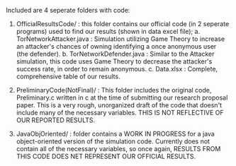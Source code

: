Included are 4 seperate folders with code:

1. OfficialResultsCode/ : this folder contains our official code (in 2 seperate programs) used to find our results (shown in data excel file);
a. TorNetworkAttacker.java : Simulation utilizing Game Theory to increase an attacker's chances of owning identifying a once anonymous user (the defender).
b. TorNetworkDefender.java : Similar to the Attacker simulation, this code uses Game Theory to decrease the attacker's success rate, in order to remain anonymous.
c. Data.xlsx : Complete, comprehensive table of our results.

2. PreliminaryCode(NotFinal)/ : This folder includes the original code, Preliminary.c written in c at the time of submitting our research proposal paper. This is a very rough, unorganized draft of the code that doesn't include many of the necessary variables. THIS IS NOT REFLECTIVE OF OUR REPORTED RESULTS. 

3. JavaObjOriented/ : folder contains a WORK IN PROGRESS for a java object-oriented version of the simulation code. Currently does not contain all of the necessary variables, so once again, RESULTS FROM THIS CODE DOES NET REPRESENT OUR OFFICIAL RESULTS.
